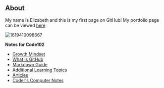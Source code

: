 ## About

My name is Elizabeth and this is my first page on GitHub! My portfolio page can be viewed [here](https://github.com/ehammes)

![1619410098667](https://user-images.githubusercontent.com/84824067/158040576-f0fc5fbd-5271-41ee-8831-ab785796dff5.png)

**Notes for Code102**
- [Growth Mindset](https://ehammes.github.io/reading-notes/growth-mindset)
- [What is GitHub](https://ehammes.github.io/reading-notes/github)
- [Markdown Guide](https://ehammes.github.io/reading-notes/markdown-guide)
- [Additional Learning Topics](https://ehammes.github.io/reading-notes/Learning-Topics)
- [Articles](https://ehammes.github.io/reading-notes/articles)
- [Coder's Computer Notes](https://ehammes.github.io/reading-notes/coders-computer-notes)
